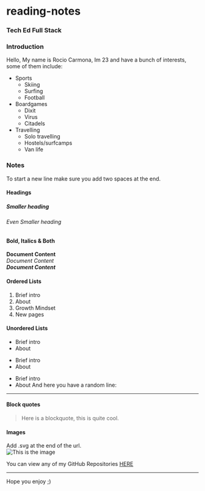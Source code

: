 # reading-notes

### Tech Ed Full Stack

### Introduction
Hello, My name is Rocio Carmona, Im 23 and have a bunch of interests, some of them include:
* Sports
  * Skiing
  * Surfing
  * Football
* Boardgames
  * Dixit
  * Virus
  * Citadels
* Travelling
  * Solo travelling
  * Hostels/surfcamps
  * Van life

### Notes
To start a new line make sure you add two spaces at the end.  
#### Headings 
##### Smaller heading
###### Even Smaller heading

#### Bold, Italics & Both

**Document Content**  
*Document Content*  
_**Document Content**_  


#### Ordered Lists
1. Brief intro
2. About
3. Growth Mindset
4. New pages

#### Unordered Lists
- Brief intro
- About

* Brief intro
* About

+ Brief intro
+ About
And here you have a random line:
***

#### Block quotes
> Here is a blockquote, this is quite cool. 

#### Images
Add .svg at the end of the url.  
![This is the image](https://www.google.com/url?sa=i&url=https%3A%2F%2Fwww.vectorstock.com%2Froyalty-free-vector%2Fsun-sea-wave-surf-logo-vector-21155341&psig=AOvVaw3NpLH5OEhav1Fk9vgn6AjX&ust=1686131146661000&source=images&cd=vfe&ved=0CBAQjRxqFwoTCMCb8JKurv8CFQAAAAAdAAAAABAE.svg)

You can view any of my GitHub Repositories [HERE](https://github.com/Rocio29022000?tab=repositories)

***
Hope you enjoy ;)
